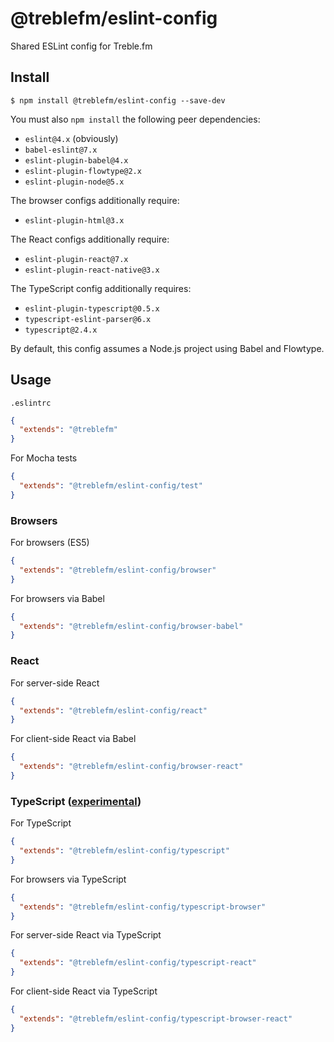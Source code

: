# @treblefm/eslint-config

Shared ESLint config for Treble.fm

## Install

```
$ npm install @treblefm/eslint-config --save-dev
```

You must also `npm install` the following peer dependencies:
- `eslint@4.x` (obviously)
- `babel-eslint@7.x`
- `eslint-plugin-babel@4.x`
- `eslint-plugin-flowtype@2.x`
- `eslint-plugin-node@5.x`

The browser configs additionally require:
- `eslint-plugin-html@3.x`

The React configs additionally require:
- `eslint-plugin-react@7.x`
- `eslint-plugin-react-native@3.x`

The TypeScript config additionally requires:
- `eslint-plugin-typescript@0.5.x`
- `typescript-eslint-parser@6.x`
- `typescript@2.4.x`

By default, this config assumes a Node.js project using Babel and Flowtype.

## Usage

`.eslintrc`
```json
{
  "extends": "@treblefm"
}
```

For Mocha tests
```json
{
  "extends": "@treblefm/eslint-config/test"
}
```

### Browsers

For browsers (ES5)
```json
{
  "extends": "@treblefm/eslint-config/browser"
}
```

For browsers via Babel
```json
{
  "extends": "@treblefm/eslint-config/browser-babel"
}
```

### React

For server-side React
```json
{
  "extends": "@treblefm/eslint-config/react"
}
```

For client-side React via Babel
```json
{
  "extends": "@treblefm/eslint-config/browser-react"
}
```

### TypeScript ([experimental](https://github.com/eslint/typescript-eslint-parser))

For TypeScript
```json
{
  "extends": "@treblefm/eslint-config/typescript"
}
```

For browsers via TypeScript
```json
{
  "extends": "@treblefm/eslint-config/typescript-browser"
}
```

For server-side React via TypeScript
```json
{
  "extends": "@treblefm/eslint-config/typescript-react"
}
```

For client-side React via TypeScript
```json
{
  "extends": "@treblefm/eslint-config/typescript-browser-react"
}
```
